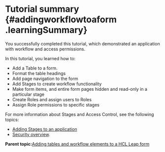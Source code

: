 # Tutorial summary {#addingworkflowtoaform .learningSummary}

You successfully completed this tutorial, which demonstrated an application with workflow and access permissions.

In this tutorial, you learned how to:

-   Add a Table to a form.
-   Format the table headings
-   Add page navigation to the form
-   Add Stages to create workflow functionality
-   Make form items, and entire form pages hidden and read-only in a particular stage
-   Create Roles and assign users to Roles
-   Assign Role permissions to specific stages

For more information about Stages and Access Control, see the following topics:

-   [Adding Stages to an application](sub_adding_stages_toc.md)
-   [Security overview](se_security_toc.md).

**Parent topic:**[Adding tables and workflow elements to a HCL Leap form](tut_roles_and_stages_OV.md)


